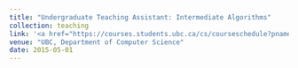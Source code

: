 ```yaml
---
title: "Undergraduate Teaching Assistant: Intermediate Algorithms"
collection: teaching
link: '<a href="https://courses.students.ubc.ca/cs/courseschedule?pname=subjarea&tname=subj-course&dept=CPSC&course=320">CPSC320: Intermediate Algorithms</a>'
venue: "UBC, Department of Computer Science"
date: 2015-05-01
---
```

